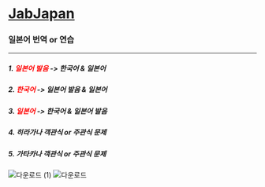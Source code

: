 # [JabJapan](http://jabjapan.cafe24app.com/)
### 일본어 번역 or 연습
---
##### 1. <span style="color:red">일본어 발음</span> -> 한국어 & 일본어
##### 2. <span style="color:red">한국어</span> -> 일본어 발음 & 일본어
##### 3. <span style="color:red">일본어</span> -> 한국어 & 일본어 발음
##### 4. 히라가나 객관식 or 주관식 문제
##### 5. 가타카나 객관식 or 주관식 문제

![다운로드 (1)](https://github.com/jaebins/JabJapan/assets/70888275/b5b4030e-2aa5-4d60-8148-875e821892d3)
![다운로드](https://github.com/jaebins/JabJapan/assets/70888275/958db76f-b052-48b6-874c-f659cfd813ff)
